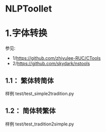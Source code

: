 # NLPToollet

# 1.字体转换
参见:
* 1/https://github.com/zhiyulee-RUC/CTools
* 2/https://github.com/skydark/nstools

## 1.1： 繁体转简体 
样例  test/test_simple2tradition.py

## 1.2： 简体转繁体
样例  test/test_tradition2simple.py

